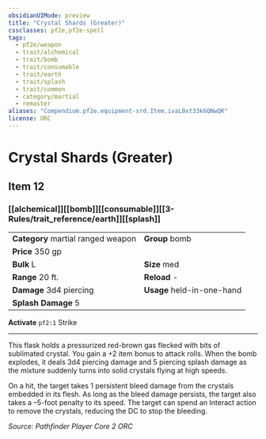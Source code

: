 ```yaml
---
obsidianUIMode: preview
title: "Crystal Shards (Greater)"
cssclasses: pf2e,pf2e-spell
tags:
  - pf2e/weapon
  - trait/alchemical
  - trait/bomb
  - trait/consumable
  - trait/earth
  - trait/splash
  - trait/common
  - category/martial
  - remaster
aliases: "Compendium.pf2e.equipment-srd.Item.ivaL0xt33k6QNwQK"
license: ORC
---
```

# Crystal Shards (Greater)
## Item 12
### [[alchemical]][[bomb]][[consumable]][[3-Rules/trait_reference/earth]][[splash]]

|  |  |
| -- | -- |
| **Category** martial ranged weapon | **Group** bomb |
| **Price** 350 gp |  |
| **Bulk** L | **Size** med |
|**Range** 20 ft.| **Reload** -|
| **Damage** 3d4 piercing  | **Usage** held-in-one-hand |
| **Splash Damage** 5 | |


**Activate** `pf2:1` Strike

* * *

This flask holds a pressurized red-brown gas flecked with bits of sublimated crystal. You gain a +2 item bonus to attack rolls. When the bomb explodes, it deals 3d4 piercing damage and 5 piercing splash damage as the mixture suddenly turns into solid crystals flying at high speeds.

On a hit, the target takes 1 persistent bleed damage from the crystals embedded in its flesh. As long as the bleed damage persists, the target also takes a –5-foot penalty to its speed. The target can spend an Interact action to remove the crystals, reducing the DC to stop the bleeding.

*Source: Pathfinder Player Core 2*
*ORC*